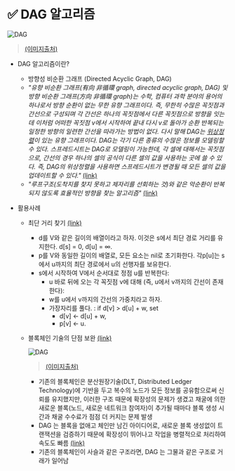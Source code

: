 # ✅ DAG 알고리즘



![DAG](https://github.com/code-sum/AI-TIL/assets/106902415/ffe067c5-75fe-4bae-a722-47d9f639b0c3)

> [(이미지출처)](https://medium.com/fantom-korea/%ED%8C%AC%ED%85%80-fantom-%EC%89%BD%EA%B2%8C-%EC%9D%B4%ED%95%B4%ED%95%98%EA%B8%B0-4156d6060aee)



- DAG 알고리즘이란?
  - 방향성 비순환 그래프 (Directed Acyclic Graph, DAG)
  - _"유향 비순환 그래프(有向 非循環 graph, directed acyclic graph, DAG) 및 방향 비순환 그래프(方向 非循環 graph)는 수학, 컴퓨터 과학 분야의 용어의 하나로서 방향 순환이 없는 무한 유향 그래프이다. 즉, 무한히 수많은 꼭짓점과 간선으로 구성되며 각 간선은 하나의 꼭짓점에서 다른 꼭짓점으로 방향을 잇는데 이처럼 어떠한 꼭짓점 v에서 시작하여 끝내 다시 v로 돌아가 순환 반복되는 일정한 방향의 일련한 간선을 따라가는 방법이 없다. 다시 말해 DAG는 [위상정렬](https://ko.wikipedia.org/wiki/%EC%9C%84%EC%83%81%EC%A0%95%EB%A0%AC)이 있는 유향 그래프이다. DAG는 각기 다른 종류의 수많은 정보를 모델링할 수 있다. 스프레드시트는 DAG로 모델링이 가능한데, 각 셀에 대해서는 꼭짓점으로, 간선의 경우 하나의 셀의 공식이 다른 셀의 값을 사용하는 곳에 쓸 수 있다. 즉, DAG의 위상정렬을 사용하면 스프레드시트가 변경될 때 모든 셀의 값을 업데이트할 수 있다."_ [(link)](https://ko.wikipedia.org/wiki/%EC%9C%A0%ED%96%A5_%EB%B9%84%EC%88%9C%ED%99%98_%EA%B7%B8%EB%9E%98%ED%94%84)
  - _"루프구조(도착지를 찾지 못하고 제자리를 선회하는 것)와 같은 악순환이 반복되지 않도록 효율적인 방향을 찾는 알고리즘"_ [(link)](https://medium.com/fantom-korea/%ED%8C%AC%ED%85%80-fantom-%EC%89%BD%EA%B2%8C-%EC%9D%B4%ED%95%B4%ED%95%98%EA%B8%B0-4156d6060aee)



- 활용사례
  - 최단 거리 찾기 [(link)](https://ko.wikipedia.org/wiki/%EC%9C%84%EC%83%81%EC%A0%95%EB%A0%AC)
    - d를 V와 같은 길이의 배열이라고 하자. 이것은 s에서 최단 경로 거리를 유지한다. d[s] = 0, d[u] = ∞.
    - p를 V와 동일한 길이의 배열로, 모든 요소는 nil로 초기화한다. 각p[u]는 s에서 u까지의 최단 경로에서 u의 선행자를 보유한다.
    - s에서 시작하여 V에서 순서대로 정점 u를 반복한다:
      - u 바로 뒤에 오는 각 꼭짓점 v에 대해 (즉, u에서 v까지의 간선이 존재한다):
      - w를 u에서 v까지의 간선의 가중치라고 하자.
      - 가장자리를 풀다. : if d[v] > d[u] + w, set
        - d[v] ← d[u] + w,
        - p[v] ← u.

  - 블록체인 기술의 단점 보완 [(link)](https://medium.com/liberatis/dlt%EC%99%80-%EB%B8%94%EB%A1%9D%EC%B2%B4%EC%9D%B8-dag%EC%9D%98-%EC%B0%A8%EC%9D%B4-f5dbcdaffe73)
 
    
    ![DAG](https://github.com/code-sum/AI-TIL/assets/106902415/a0bed01a-1c66-409d-b98f-f67a3b7d18a9)
    > [(이미지출처)](https://medium.com/liberatis/dlt%EC%99%80-%EB%B8%94%EB%A1%9D%EC%B2%B4%EC%9D%B8-dag%EC%9D%98-%EC%B0%A8%EC%9D%B4-f5dbcdaffe73)
    - 기존의 블록체인은 분산원장기술(DLT, Distributed Ledger Technology)에 기반을 두고 복수의 노드가 모든 정보를 공유함으로써 신뢰를 유지했지만, 이러한 구조 때문에 확장성의 문제가 생겼고 채굴에 의한 새로운 블록(노드, 새로운 네트워크 참여자)이 추가될 때마다 블록 생성 시간과 채굴 수수료가 점점 더 커지는 문제 발생
    - DAG 는 블록을 없애고 체인만 남긴 아이디어로, 새로운 블록 생성없이 트랜잭션을 검증하기 때문에 확장성이 뛰어나고 작업을 병렬적으로 처리하여 속도도 빠름 [(link)](https://steemit.com/kr/@sjchoi/adk-3-0-dag-directed-acyclic-graph)
    - 기존의 블록체인이 사슬과 같은 구조라면, DAG 는 그물과 같은 구조로 거래가 일어남
